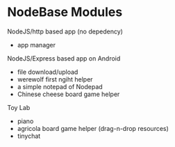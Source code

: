 # NodeBase Modules

NodeJS/http based app (no depedency)

- app manager

NodeJS/Express based app on Android

- file download/upload
- werewolf first ngiht helper
- a simple notepad of Nodepad
- Chinese cheese board game helper

Toy Lab

- piano
- agricola board game helper (drag-n-drop resources)
- tinychat